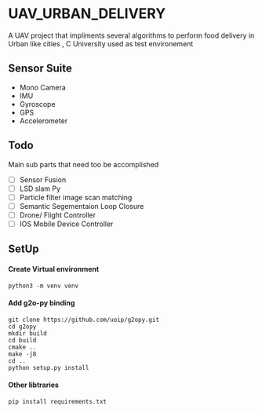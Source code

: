 # UAV_URBAN_DELIVERY
 A UAV project that impliments several algorithms to perform food delivery in Urban like cities , C University used as test environement

## Sensor Suite
- Mono Camera
- IMU
- Gyroscope
- GPS
- Accelerometer



## Todo
Main sub parts that need too be accomplished
- [ ] Sensor Fusion
- [ ] LSD slam Py
- [ ] Particle filter image scan matching
- [ ] Semantic Segementaion Loop Closure 
- [ ] Drone/ Flight Controller
- [ ] IOS Mobile Device Controller

## SetUp
#### Create Virtual environment
```
python3 -m venv venv
```

#### Add g2o-py binding
```
git clone https://github.com/uoip/g2opy.git
cd g2opy
mkdir build
cd build
cmake ..
make -j8
cd ..
python setup.py install
```

#### Other libtraries
```
pip install requirements.txt
```


